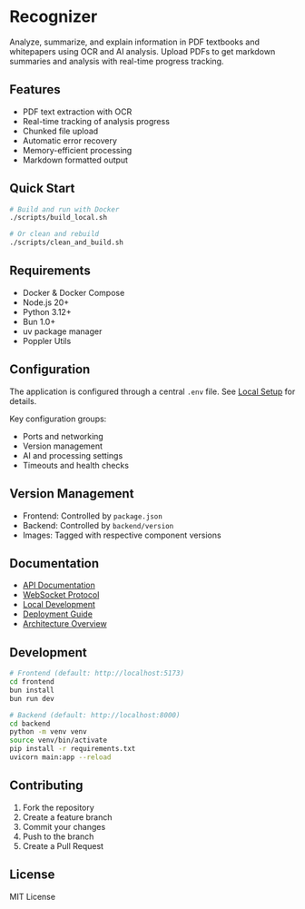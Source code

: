 # Recognizer

Analyze, summarize, and explain information in PDF textbooks and whitepapers using OCR and AI analysis. Upload PDFs to get markdown summaries and analysis with real-time progress tracking.

## Features
- PDF text extraction with OCR
- Real-time tracking of analysis progress
- Chunked file upload
- Automatic error recovery
- Memory-efficient processing
- Markdown formatted output

## Quick Start
```bash
# Build and run with Docker
./scripts/build_local.sh

# Or clean and rebuild
./scripts/clean_and_build.sh
```

## Requirements
- Docker & Docker Compose
- Node.js 20+
- Python 3.12+
- Bun 1.0+
- uv package manager
- Poppler Utils

## Configuration
The application is configured through a central `.env` file. See [Local Setup](docs/setup/local.md#environment-variables) for details.

Key configuration groups:
- Ports and networking
- Version management
- AI and processing settings
- Timeouts and health checks

## Version Management
- Frontend: Controlled by `package.json`
- Backend: Controlled by `backend/version`
- Images: Tagged with respective component versions

## Documentation
- [API Documentation](docs/api/endpoints.md)
- [WebSocket Protocol](docs/api/websocket.md)
- [Local Development](docs/setup/local.md)
- [Deployment Guide](docs/setup/deployment.md)
- [Architecture Overview](docs/architecture.md)

## Development
```bash
# Frontend (default: http://localhost:5173)
cd frontend
bun install
bun run dev

# Backend (default: http://localhost:8000)
cd backend
python -m venv venv
source venv/bin/activate
pip install -r requirements.txt
uvicorn main:app --reload
```

## Contributing
1. Fork the repository
2. Create a feature branch
3. Commit your changes
4. Push to the branch
5. Create a Pull Request

## License
MIT License